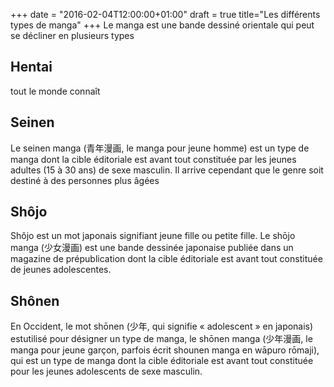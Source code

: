 +++
date = "2016-02-04T12:00:00+01:00"
draft = true
title="Les différents types de manga"
+++
Le manga est une bande dessiné orientale qui peut se décliner en plusieurs types

## Hentai
tout le monde connaît

## Seinen
Le seinen manga (青年漫画, le manga pour jeune homme) est un type de manga dont la cible éditoriale est avant tout constituée par les jeunes adultes (15 à 30 ans) de sexe masculin. Il arrive cependant que le genre soit destiné à des personnes plus âgées

## Shôjo
Shôjo est un mot japonais signifiant jeune fille ou petite fille.
Le shōjo manga (少女漫画) est une bande dessinée japonaise publiée dans un magazine de prépublication dont la cible éditoriale est avant tout constituée de jeunes adolescentes.

## Shônen
En Occident, le mot shōnen (少年, qui signifie « adolescent » en japonais) estutilisé pour désigner un type de manga, le shōnen manga (少年漫画, le manga pour jeune garçon, parfois écrit shounen manga en wāpuro rōmaji), qui est un type de manga dont la cible éditoriale est avant tout constituée pour les jeunes adolescents de sexe masculin.
